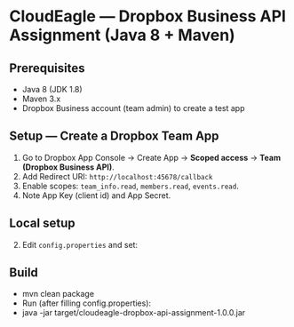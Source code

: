 # CloudEagle — Dropbox Business API Assignment (Java 8 + Maven)

## Prerequisites
- Java 8 (JDK 1.8)
- Maven 3.x
- Dropbox Business account (team admin) to create a test app

## Setup — Create a Dropbox Team App
1. Go to Dropbox App Console → Create App → **Scoped access** → **Team (Dropbox Business API)**.
2. Add Redirect URI: `http://localhost:45678/callback`
3. Enable scopes: `team_info.read`, `members.read`, `events.read`.
4. Note App Key (client id) and App Secret.

## Local setup
2. Edit `config.properties` and set:

## Build 
- mvn clean package
- Run (after filling config.properties):
- java -jar target/cloudeagle-dropbox-api-assignment-1.0.0.jar

